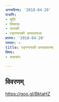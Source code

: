 ```yaml
---
अन्त्यदिनम्: '2018-04-20'
पात्राणि:
- श्रुतिः
- विश्वासः
- जानकी
- रङ्गनायकी कमलात्मजा
प्रारम्भः: '2018-04-20'
रस्यता: ५
title: रङ्गनायकी-प्रत्याख्यानम्
विषयः:
- सदाचारः

---
```


## विवरणम्
https://goo.gl/BktaHZ

